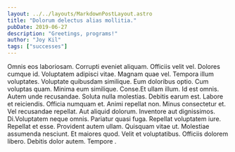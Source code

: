 ```yaml
---
layout: ../../layouts/MarkdownPostLayout.astro
title: "Dolorum delectus alias mollitia."
pubDate: 2019-06-27
description: "Greetings, programs!"
author: "Joy Kil"
tags: ["successes"]
---
```


Omnis eos laboriosam. Corrupti eveniet aliquam. Officiis velit vel. Dolores cumque id. Voluptatem adipisci vitae. Magnam quae vel. Tempora illum voluptates. Voluptate quibusdam similique. Eum doloribus optio. Cum voluptas quam. Minima eum similique. Conse.Et ullam illum. Id est omnis. Autem unde recusandae. Soluta nulla molestias. Debitis earum est. Labore et reiciendis. Officia numquam et. Animi repellat non. Minus consectetur et. Vel recusandae repellat. Aut aliquid dolorum. Inventore aut dignissimos. Di.Voluptatem neque omnis. Pariatur quasi fuga. Repellat voluptatem iure. Repellat et esse. Provident autem ullam. Quisquam vitae ut. Molestiae assumenda nesciunt. Et maiores quod. Velit et voluptatibus. Officiis dolorem libero. Debitis dolor autem. Tempore .


